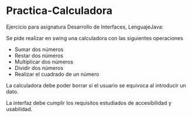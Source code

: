 # Practica-Calculadora
Ejercicio para asignatura Desarrollo de Interfaces, LenguajeJava:

Se pide realizar en swing una calculadora con las siguientes operaciones

- Sumar dos números
- Restar dos números
- Multiplicar dos números
- Dividir dos números
- Realizar el cuadrado de un número

La calculadora debe poder borrar si el usuario se equivoca al introducir un dato.

La interfaz debe cumplir los requisitos estudiados de accesibilidad y usabilidad.

